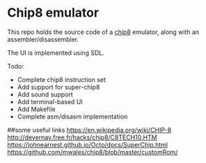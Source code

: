 # Chip8 emulator
This repo holds the source code of a [chip8](https://en.wikipedia.org/wiki/CHIP-8) emulator, along with an assembler/disassembler.

The UI is implemented using SDL.

Todo:
- Complete chip8 instruction set
- Add support for super-chip8
- Add sound support
- Add terminal-based UI
- Add Makefile
- Complete asm/disasm implementation

##some useful links
https://en.wikipedia.org/wiki/CHIP-8
http://devernay.free.fr/hacks/chip8/C8TECH10.HTM
https://johnearnest.github.io/Octo/docs/SuperChip.html
https://github.com/mwales/chip8/blob/master/customRom/
 
